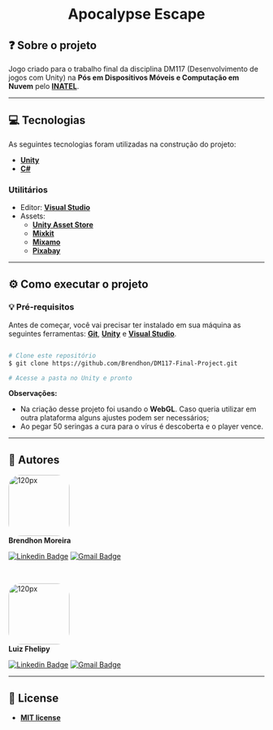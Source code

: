 <h1 align="center">Apocalypse Escape</h1>

## ❓ Sobre o projeto

Jogo criado para o trabalho final da disciplina DM117 (Desenvolvimento de jogos com Unity) na **Pós em Dispositivos Móveis e Computação em Nuvem** pelo **[INATEL](https://inatel.br/home/)**.

---

## 💻 Tecnologias

As seguintes tecnologias foram utilizadas na construção do projeto:

 - **[Unity](https://unity.com/pt)**
 - **[C#](https://learn.microsoft.com/pt-br/dotnet/csharp/)**

### Utilitários
- Editor:  **[Visual Studio](https://visualstudio.microsoft.com/pt-br/downloads/)**
- Assets: 
  - **[Unity Asset Store](https://assetstore.unity.com/)**
  - **[Mixkit](https://mixkit.co/free-stock-music/)**
  - **[Mixamo](https://www.mixamo.com/)**
  - **[Pixabay](https://pixabay.com/music/search/apocalypse/)**

---
## ⚙️ Como executar o projeto

### 💡 Pré-requisitos

Antes de começar, você vai precisar ter instalado em sua máquina as seguintes ferramentas:
**[Git](https://git-scm.com)**, **[Unity](https://unity.com/pt)** e **[Visual Studio](https://visualstudio.microsoft.com/pt-br/downloads/)**.<br> 

```bash

# Clone este repositório
$ git clone https://github.com/Brendhon/DM117-Final-Project.git

# Acesse a pasta no Unity e pronto

```

**Observações:** 
  - Na criação desse projeto foi usando o **WebGL**. Caso queria utilizar em outra plataforma alguns ajustes podem ser necessários;
  - Ao pegar 50 seringas a cura para o vírus é descoberta e o player vence.

---

## 👥 Autores
<img style="border-radius: 20%;" src="https://avatars.githubusercontent.com/u/52840078?v=4" width="120px;" alt="120px"/><br>
**Brendhon Moreira**

[![Linkedin Badge](https://img.shields.io/badge/-Brendhon-blue?style=flat-square&logo=Linkedin&logoColor=white&link=https://www.linkedin.com/in/brendhon-moreira)](https://www.linkedin.com/in/brendhon-moreira)
[![Gmail Badge](https://img.shields.io/badge/-brendhon.e.c.m@gmail.com-c14438?style=flat-square&logo=Gmail&logoColor=white&link=mailto:brendhon.e.c.m@gmail.com)](mailto:brendhon.e.c.m@gmail.com)

<br>

<img style="border-radius: 20%;" src="https://avatars.githubusercontent.com/u/36972044?v=4" width="120px;" alt="120px"/><br>
**Luiz Fhelipy**

[![Linkedin Badge](https://img.shields.io/badge/-Luiz-blue?style=flat-square&logo=Linkedin&logoColor=white&link=https://www.linkedin.com/in/lf-teixeira/)](https://www.linkedin.com/in/lf-teixeira/)
[![Gmail Badge](https://img.shields.io/badge/-fhelipyrt@gmail.com-c14438?style=flat-square&logo=Gmail&logoColor=white&link=mailto:fhelipyrt@gmail.com)](mailto:fhelipyrt@gmail.com)

---
## 📝 License

- **[MIT license](https://choosealicense.com/licenses/mit/)**
